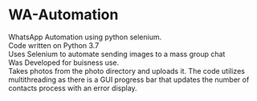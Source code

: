 # WA-Automation
WhatsApp Automation using python selenium.<br>
Code written on Python 3.7<br>
Uses Selenium to automate sending images to a mass group chat<br>
Was Developed for buisness use.<br>
Takes photos from the photo directory and uploads it. The code utilizes multithreading as there is a GUI progress bar that updates the number of contacts process with an error display.

